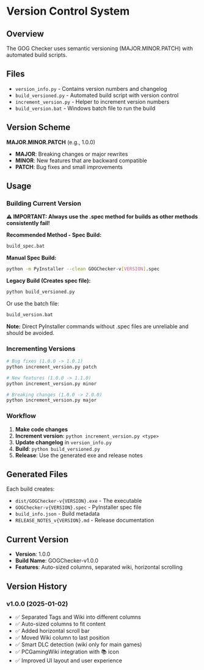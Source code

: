 # Version Control System

## Overview

The GOG Checker uses semantic versioning (MAJOR.MINOR.PATCH) with automated build scripts.

## Files

- `version_info.py` - Contains version numbers and changelog
- `build_versioned.py` - Automated build script with version control
- `increment_version.py` - Helper to increment version numbers
- `build_version.bat` - Windows batch file to run the build

## Version Scheme

**MAJOR.MINOR.PATCH** (e.g., 1.0.0)

- **MAJOR**: Breaking changes or major rewrites
- **MINOR**: New features that are backward compatible
- **PATCH**: Bug fixes and small improvements

## Usage

### Building Current Version

**⚠️ IMPORTANT: Always use the .spec method for builds as other methods consistently fail!**

**Recommended Method - Spec Build:**
```bash
build_spec.bat
```

**Manual Spec Build:**
```bash
python -m PyInstaller --clean GOGChecker-v[VERSION].spec
```

**Legacy Build (Creates spec file):**
```bash
python build_versioned.py
```

Or use the batch file:
```bash
build_version.bat
```

**Note:** Direct PyInstaller commands without .spec files are unreliable and should be avoided.

### Incrementing Versions

```bash
# Bug fixes (1.0.0 -> 1.0.1)
python increment_version.py patch

# New features (1.0.0 -> 1.1.0)
python increment_version.py minor

# Breaking changes (1.0.0 -> 2.0.0)
python increment_version.py major
```

### Workflow

1. **Make code changes**
2. **Increment version**: `python increment_version.py <type>`
3. **Update changelog** in `version_info.py`
4. **Build**: `python build_versioned.py`
5. **Release**: Use the generated exe and release notes

## Generated Files

Each build creates:
- `dist/GOGChecker-v{VERSION}.exe` - The executable
- `GOGChecker-v{VERSION}.spec` - PyInstaller spec file
- `build_info.json` - Build metadata
- `RELEASE_NOTES_v{VERSION}.md` - Release documentation

## Current Version

- **Version**: 1.0.0
- **Build Name**: GOGChecker-v1.0.0
- **Features**: Auto-sized columns, separated wiki, horizontal scrolling

## Version History

### v1.0.0 (2025-01-02)
- ✅ Separated Tags and Wiki into different columns
- ✅ Auto-sized columns to fit content
- ✅ Added horizontal scroll bar
- ✅ Moved Wiki column to last position
- ✅ Smart DLC detection (wiki only for main games)
- ✅ PCGamingWiki integration with 📚 icon
- ✅ Improved UI layout and user experience 